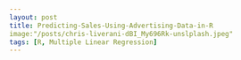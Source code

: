 ```yaml
---
layout: post
title: Predicting-Sales-Using-Advertising-Data-in-R
image:"/posts/chris-liverani-dBI_My696Rk-unslplash.jpeg"
tags: [R, Multiple Linear Regression]
---
```

